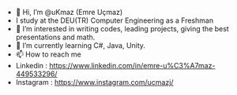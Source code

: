 - 👋 Hi, I’m @uKmaz (Emre Uçmaz)
- I study at the DEU(TR) Computer Engineering as a Freshman
- 👀 I’m interested in writing codes, leading projects, giving the best presentations and math.
- 🌱 I’m currently learning C#, Java, Unity.
- 📫 How to reach me
- Linkedin : https://www.linkedin.com/in/emre-u%C3%A7maz-449533296/
- Instagram : https://www.instagram.com/ucmazj/


